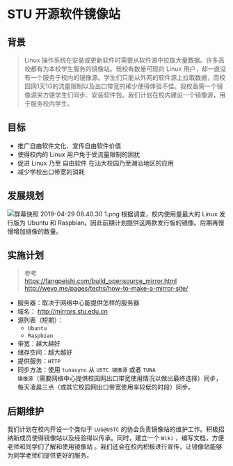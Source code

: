 # STU 开源软件镜像站
## 背景
>Linux 操作系统在安装或更新软件时需要从软件源中拉取大量数据。许多高校都有为本校学生服务的镜像站。我校有数量可观的 Linux 用户，却一直没有一个服务于校内的镜像源。学生们只能从外网的软件源上拉取数据，而校园网1天1G的流量限制以及出口带宽的稀少使得体验不佳。我校亟需一个镜像源来方便学生们同步、安装软件包。我们计划在校内建设一个镜像源，用于服务校内学生。
## 目标
* 推广自由软件文化、宣传自由软件价值
* 使得校内的 Linux 用户免于受流量限制的困扰
* 促进 Linux 乃至 自由软件 在汕大校园乃至潮汕地区的应用
* 减少学校出口带宽的消耗
## 发展规划
![屏幕快照 2019-04-29 08.40.30 1.png](https://i.loli.net/2019/04/29/5cc6480fa9624.png)
根据调查，校内使用量最大的 Linux 发行版为 Ubuntu 和 Raspbian。因此前期计划提供这两款发行版的镜像。后期再慢慢增加镜像的数量。
## 实施计划
>参考  
<https://fangpeishi.com/build_opensource_mirror.html>  
<http://weyo.me/pages/techs/how-to-make-a-mirror-site/>  

* 服务器：取决于网络中心能提供怎样的服务器
* 域名： <http://mirrors.stu.edu.cn>
* 源列表（短期）：  
    * <code>Ubuntu</code>
    * <code>Raspbian</code>  
* 带宽：越大越好    
* 储存空间：越大越好
* 提供服务：<code>HTTP</code>
* 同步方法：使用 <code>tunasync</code> 从 <code>USTC 镜像源</code> 或者 <code>TUNA 镜像源</code>（需要网络中心提供校园网出口带宽使用情况以做出最终选择）同步，每天凌晨三点（或其它校园网出口带宽使用率较低的时段）同步。

## 后期维护
我们计划在校内开设一个类似于 <code>LUG@USTC</code> 的协会负责镜像站的维护工作。积极招纳新成员使得镜像站以及经验得以传承。同时，建立一个 <code>Wiki</code> ，编写文档，方便老师和同学们了解和使用镜像站 。我们还会在校内积极进行宣传，让镜像站能够为同学老师们提供更好的服务。





